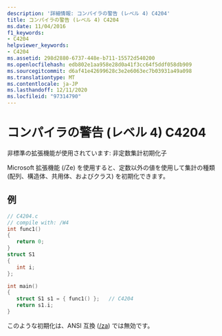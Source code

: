 ```yaml
---
description: '詳細情報: コンパイラの警告 (レベル 4) C4204'
title: コンパイラの警告 (レベル 4) C4204
ms.date: 11/04/2016
f1_keywords:
- C4204
helpviewer_keywords:
- C4204
ms.assetid: 298d2880-6737-448e-b711-15572d540200
ms.openlocfilehash: edb802e1aa958e28d0a41f3cc64f5ddf058db909
ms.sourcegitcommit: d6af41e42699628c3e2e6063ec7b03931a49a098
ms.translationtype: MT
ms.contentlocale: ja-JP
ms.lasthandoff: 12/11/2020
ms.locfileid: "97314790"
---
```

# <a name="compiler-warning-level-4-c4204"></a>コンパイラの警告 (レベル 4) C4204

非標準の拡張機能が使用されています: 非定数集計初期化子

Microsoft 拡張機能 (/Ze) を使用すると、定数以外の値を使用して集計の種類 (配列、構造体、共用体、およびクラス) を初期化できます。

## <a name="example"></a>例

```c
// C4204.c
// compile with: /W4
int func1()
{
   return 0;
}
struct S1
{
   int i;
};

int main()
{
   struct S1 s1 = { func1() };   // C4204
   return s1.i;
}
```

このような初期化は、ANSI 互換 ([/za](../../build/reference/za-ze-disable-language-extensions.md)) では無効です。
